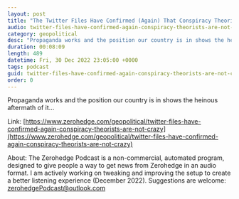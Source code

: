 ```yaml
---
layout: post
title: "The Twitter Files Have Confirmed (Again) That Conspiracy Theorists Are Not Crazy"
audio: twitter-files-have-confirmed-again-conspiracy-theorists-are-not-crazy-8
category: geopolitical
desc: "Propaganda works and the position our country is in shows the heinous aftermath of it..."
duration: 00:08:09
length: 489
datetime: Fri, 30 Dec 2022 23:05:00 +0000
tags: podcast
guid: twitter-files-have-confirmed-again-conspiracy-theorists-are-not-crazy-0
order: 0
---
```

Propaganda works and the position our country is in shows the heinous aftermath of it...

Link: [https://www.zerohedge.com/geopolitical/twitter-files-have-confirmed-again-conspiracy-theorists-are-not-crazy](https://www.zerohedge.com/geopolitical/twitter-files-have-confirmed-again-conspiracy-theorists-are-not-crazy)

About: The Zerohedge Podcast is a non-commercial, automated program, designed to give people a way to get news from Zerohedge in an audio format.  I am actively working on tweaking and improving the setup to create a better listening experience (December 2022).  Suggestions are welcome: [zerohedgePodcast@outlook.com](mailto:zerohedgePodcast@outlook.com)